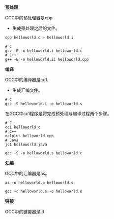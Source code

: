 




**预处理**

GCC中的预处理器是cpp

* 生成预处理之后的文件。


```c
cpp helloworld.c > helloworld.i
```

```shell
# C
gcc -E -o helloworld.i helloworld.c
# C++
g++ -E -o helloworld.ii helloworld.cpp
```


**编译**

GCC中的编译器是cc1.

* 生成汇编文件。

```shell
# C
gcc -S helloworld.i -o helloworld.s
```

在GCC中cc1程序是将完成预处理与编译过程两个步骤。

```shell
# C
cc1 helloworld.c
# C++
cc1plus helloworld.cpp
# Java
jc1 helloworld.java
```

```shell
gcc -S -o helloworld.s helloworld.c 
```


**汇编**

GCC中的汇编器是as。

```shell
as -o helloworld.o helloworld.s 
```

```shell
gcc -c helloworld.s -o helloworld.o 
```


**链接**

GCC中的链接器是ld